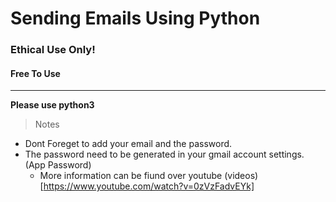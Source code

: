# Sending Emails Using Python 
### Ethical Use Only! 
#### Free To Use

-----------


**Please use python3**

> Notes 

- Dont Foreget to add your email and the password.
- The password need to be generated in your gmail account settings. (App Password) 
    - More information can be fiund over youtube (videos)[https://www.youtube.com/watch?v=0zVzFadvEYk] 


